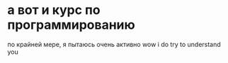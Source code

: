 # а вот и курс по программированию
по крайней мере, я пытаюсь
очень активно
wow
i do try to understand you